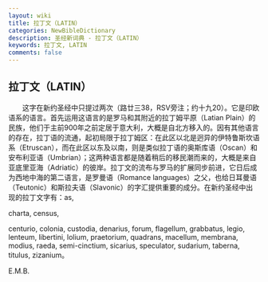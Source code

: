 ```yaml
---
layout: wiki
title: 拉丁文（LATIN）
categories: NewBibleDictionary
description: 圣经新词典 - 拉丁文（LATIN）
keywords: 拉丁文, LATIN
comments: false
---
```


## 拉丁文（LATIN）

　　这字在新约圣经中只提过两次（路廿三38，RSV旁注；约十九20）。它是印欧语系的语言。首先运用这语言的是罗马和其附近的拉丁姆平原（Latian Plain）的民族，他们于主前900年之前定居于意大利，大概是自北方移入的。因有其他语言的存在，拉丁语的流通，起初局限于拉丁姆区：在此区以北是迥异的伊特鲁斯坎语系（Etruscan），而在此区以东及以南，则是类似拉丁语的奥斯库语（Oscan）和安布利亚语（Umbrian）；这两种语言都是随着稍后的移民潮而来的，大概是来自亚底里亚海（Adriatic）的彼岸。拉丁文的流布与罗马的扩展同步前进，它日后成为西地中海的第二语言，是罗曼语（Romance languages）之父，也给日耳曼语（Teutonic）和斯拉夫语（Slavonic）的字汇提供重要的成分。在新约圣经中出现的拉丁文字有：as,

charta, census,

centurio, colonia, custodia, denarius, forum, flagellum, grabbatus, legio, lenteum, libertini, lolium, praetorium, quadrans, macellum, membrana, modius, raeda, semi-cinctium, sicarius, speculator, sudarium, taberna, titulus, zizanium。

E.M.B.








